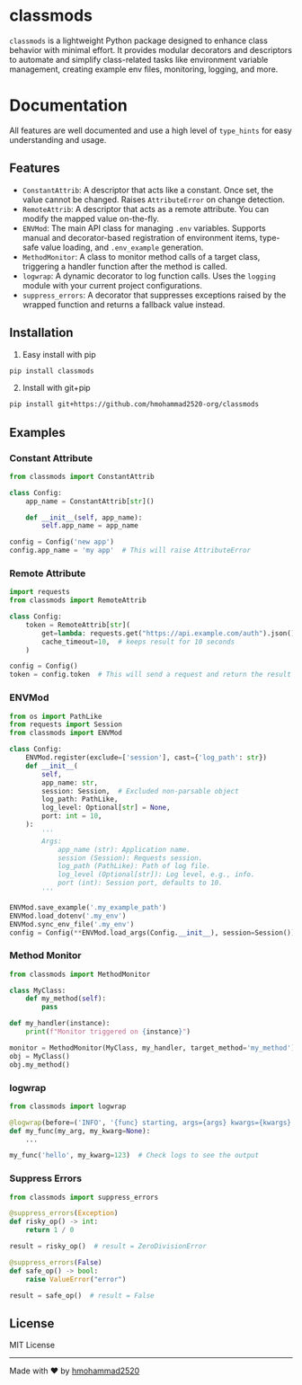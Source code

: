 # classmods

`classmods` is a lightweight Python package designed to enhance class behavior with minimal effort. It provides modular decorators and descriptors to automate and simplify class-related tasks like environment variable management, creating example env files, monitoring, logging, and more.

# Documentation

All features are well documented and use a high level of `type_hints` for easy understanding and usage.

## Features

* `ConstantAttrib`: A descriptor that acts like a constant. Once set, the value cannot be changed. Raises `AttributeError` on change detection.
* `RemoteAttrib`: A descriptor that acts as a remote attribute. You can modify the mapped value on-the-fly.
* `ENVMod`: The main API class for managing `.env` variables. Supports manual and decorator-based registration of environment items, type-safe value loading, and `.env_example` generation.
* `MethodMonitor`: A class to monitor method calls of a target class, triggering a handler function after the method is called.
* `logwrap`: A dynamic decorator to log function calls. Uses the `logging` module with your current project configurations.
* `suppress_errors`: A decorator that suppresses exceptions raised by the wrapped function and returns a fallback value instead.

## Installation

1. Easy install with pip

```bash
pip install classmods
```

2. Install with git+pip

```bash
pip install git+https://github.com/hmohammad2520-org/classmods
```

## Examples

### Constant Attribute

```python
from classmods import ConstantAttrib

class Config:
    app_name = ConstantAttrib[str]()

    def __init__(self, app_name):
        self.app_name = app_name

config = Config('new app')
config.app_name = 'my app'  # This will raise AttributeError
```

### Remote Attribute

```python
import requests
from classmods import RemoteAttrib

class Config:
    token = RemoteAttrib[str](
        get=lambda: requests.get("https://api.example.com/auth").json()["token"],
        cache_timeout=10,  # keeps result for 10 seconds
    )

config = Config()
token = config.token  # This will send a request and return the result
```

### ENVMod

```python
from os import PathLike
from requests import Session
from classmods import ENVMod

class Config:
    ENVMod.register(exclude=['session'], cast={'log_path': str})
    def __init__(
        self,
        app_name: str,
        session: Session,  # Excluded non-parsable object
        log_path: PathLike,
        log_level: Optional[str] = None,
        port: int = 10,
    ):
        '''
        Args:
            app_name (str): Application name.
            session (Session): Requests session.
            log_path (PathLike): Path of log file.
            log_level (Optional[str]): Log level, e.g., info.
            port (int): Session port, defaults to 10.
        '''

ENVMod.save_example('.my_example_path')
ENVMod.load_dotenv('.my_env')
ENVMod.sync_env_file('.my_env')
config = Config(**ENVMod.load_args(Config.__init__), session=Session())
```

### Method Monitor

```python
from classmods import MethodMonitor

class MyClass:
    def my_method(self):
        pass

def my_handler(instance):
    print(f"Monitor triggered on {instance}")

monitor = MethodMonitor(MyClass, my_handler, target_method='my_method')
obj = MyClass()
obj.my_method()
```

### logwrap

```python
from classmods import logwrap

@logwrap(before=('INFO', '{func} starting, args={args} kwargs={kwargs}'), after=('INFO', '{func} ended'))
def my_func(my_arg, my_kwarg=None):
    ...

my_func('hello', my_kwarg=123)  # Check logs to see the output
```

### Suppress Errors

```python
from classmods import suppress_errors

@suppress_errors(Exception)
def risky_op() -> int:
    return 1 / 0

result = risky_op()  # result = ZeroDivisionError

@suppress_errors(False)
def safe_op() -> bool:
    raise ValueError("error")

result = safe_op()  # result = False
```

## License

MIT License

---

Made with ❤️ by [hmohammad2520](https://github.com/hmohammad2520-org)
